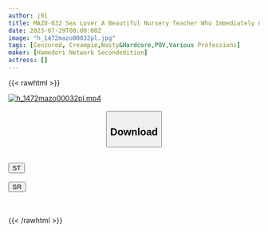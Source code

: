 ```yaml
---
author: j91
title: MAZO-032 Sex Lover A Beautiful Nursery Teacher Who Immediately Orgasms Directly At The Vaginal Portion Release Stress With A Perverted Shameful Play 25 Years Old Single Domaso Matching App Picking Up Men
date: 2023-07-29T00:00:00Z
image: "h_1472mazo00032pl.jpg"
tags: [Censored, Creampie,Nasty&Hardcore,POV,Various Professions]
maker: [Hamedori Network Secondedition]
actress: []
---
```



{{< rawhtml >}}

<div class="video" data-videoid="Xg0zrO84VphDJ2j">
    <a href="javascript:;">
        <img src="https://my.j91.asia/posts/h_1472mazo00032pl/h_1472mazo00032pl.jpg" width="WIDTH" height="HEIGHT" alt="h_1472mazo00032pl.mp4" loading="lazy">
    </a>
</div>

<script type="text/javascript" src="https://j91.asia/asset/on-demand-st.js"></script>

<br>
  <link rel="stylesheet" href="https://j91.asia/asset/bs5.css">
  
  <center>
  <button class="btn btn-primary" type="button" data-bs-toggle="collapse" data-bs-target=".multi-collapse" aria-expanded="false" aria-controls="multiCollapseExample1 multiCollapseExample2"><h2>Download</h2></button></center>
</p>
<div class="row">
  <div class="col">
    <div class="collapse multi-collapse" id="multiCollapseExample1">
      <div class="card card-body">
	      	      <br>
<div class="buttons">  
<a href="https://streamtape.to/v/Xg0zrO84VphDJ2j"><button class="btn-hover color-3"><i class="fa fa-download"></i> ST</button></a></div>
    </div>
  </div>
</div>
  <div class="col">
    <div class="collapse multi-collapse" id="multiCollapseExample2">
      <div class="card card-body">
	      <br>
<div class="buttons">
    <a href="https://streamruby.com/ttzawm8vq46s.html"><button class="btn-hover color-9"><i class="fa fa-download"></i> SR</button></a></div>
<br><br>
      </div>
    </div>
  </div>
</div>

{{< /rawhtml >}}
